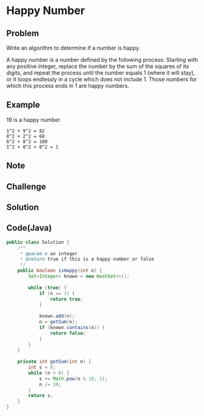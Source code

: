 Happy Number
===


Problem
-------

Write an algorithm to determine if a number is happy.

A happy number is a number defined by the following process: Starting with any positive integer, replace the number by the sum of the squares of its digits, and repeat the process until the number equals 1 (where it will stay), or it loops endlessly in a cycle which does not include 1. Those numbers for which this process ends in 1 are happy numbers.

Example
-------

19 is a happy number

    1^2 + 9^2 = 82
    8^2 + 2^2 = 68
    6^2 + 8^2 = 100
    1^2 + 0^2 + 0^2 = 1

Note
---------

Challenge
---------

Solution
--------



Code(Java)
----------

```java
public class Solution {
    /**
     * @param n an integer
     * @return true if this is a happy number or false
     */
    public boolean isHappy(int n) {
        Set<Integer> known = new HashSet<>();
        
        while (true) {
            if (n == 1) {
                return true;
            }
            
            known.add(n);
            n = getSum(n);
            if (known.contains(n)) {
                return false;
            }
        }
    }
    
    private int getSum(int n) {
        int s = 0;
        while (n > 0) {
            s += Math.pow(n % 10, 2);
            n /= 10;
        }
        return s;
    }
}

```